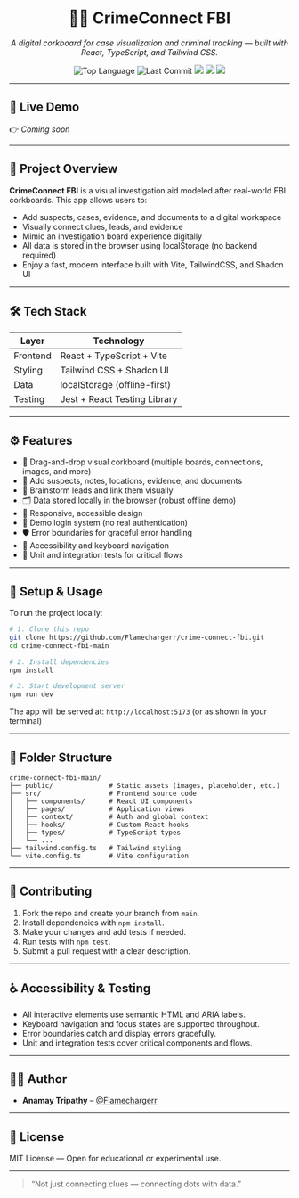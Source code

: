 <h1 align="center">🕵️‍♂️ CrimeConnect FBI</h1>
<p align="center"><em>A digital corkboard for case visualization and criminal tracking — built with React, TypeScript, and Tailwind CSS.</em></p>

<p align="center">
  <img src="https://img.shields.io/github/languages/top/Flamechargerr/crime-connect-fbi?style=flat-square" alt="Top Language">
  <img src="https://img.shields.io/github/last-commit/Flamechargerr/crime-connect-fbi?style=flat-square" alt="Last Commit">
  <img src="https://img.shields.io/badge/Backend-Supabase-3fca8b?style=flat-square">
  <img src="https://img.shields.io/badge/Frontend-React-blue?style=flat-square">
  <img src="https://img.shields.io/badge/UI-shadcn--ui-yellow?style=flat-square">
</p>

---

## 🔗 Live Demo

👉 _Coming soon_

---

## 🧠 Project Overview

**CrimeConnect FBI** is a visual investigation aid modeled after real-world FBI corkboards. This app allows users to:

- Add suspects, cases, evidence, and documents to a digital workspace
- Visually connect clues, leads, and evidence
- Mimic an investigation board experience digitally
- All data is stored in the browser using localStorage (no backend required)
- Enjoy a fast, modern interface built with Vite, TailwindCSS, and Shadcn UI

---

## 🛠 Tech Stack

| Layer       | Technology                         |
|-------------|-------------------------------------|
| Frontend    | React + TypeScript + Vite           |
| Styling     | Tailwind CSS + Shadcn UI            |
| Data        | localStorage (offline-first)        |
| Testing     | Jest + React Testing Library        |

---

## ⚙️ Features

- 📌 Drag-and-drop visual corkboard (multiple boards, connections, images, and more)
- 🧩 Add suspects, notes, locations, evidence, and documents
- 🧠 Brainstorm leads and link them visually
- 🗂️ Data stored locally in the browser (robust offline demo)
- 🎯 Responsive, accessible design
- 🔐 Demo login system (no real authentication)
- 🛡️ Error boundaries for graceful error handling
- 🦾 Accessibility and keyboard navigation
- 🧪 Unit and integration tests for critical flows

---

## 🧪 Setup & Usage

To run the project locally:

```bash
# 1. Clone this repo
git clone https://github.com/Flamechargerr/crime-connect-fbi.git
cd crime-connect-fbi-main

# 2. Install dependencies
npm install

# 3. Start development server
npm run dev
```

The app will be served at: `http://localhost:5173` (or as shown in your terminal)

---

## 📁 Folder Structure

```
crime-connect-fbi-main/
├── public/              # Static assets (images, placeholder, etc.)
├── src/                 # Frontend source code
│   ├── components/      # React UI components
│   ├── pages/           # Application views
│   ├── context/         # Auth and global context
│   ├── hooks/           # Custom React hooks
│   ├── types/           # TypeScript types
│   └── ...
├── tailwind.config.ts   # Tailwind styling
└── vite.config.ts       # Vite configuration
```

---

## 🤝 Contributing

1. Fork the repo and create your branch from `main`.
2. Install dependencies with `npm install`.
3. Make your changes and add tests if needed.
4. Run tests with `npm test`.
5. Submit a pull request with a clear description.

---

## ♿ Accessibility & Testing

- All interactive elements use semantic HTML and ARIA labels.
- Keyboard navigation and focus states are supported throughout.
- Error boundaries catch and display errors gracefully.
- Unit and integration tests cover critical components and flows.

---

## 👨‍💻 Author

- **Anamay Tripathy** – [@Flamechargerr](https://github.com/Flamechargerr)

---

## 📃 License

MIT License — Open for educational or experimental use.

---

> “Not just connecting clues — connecting dots with data.”
